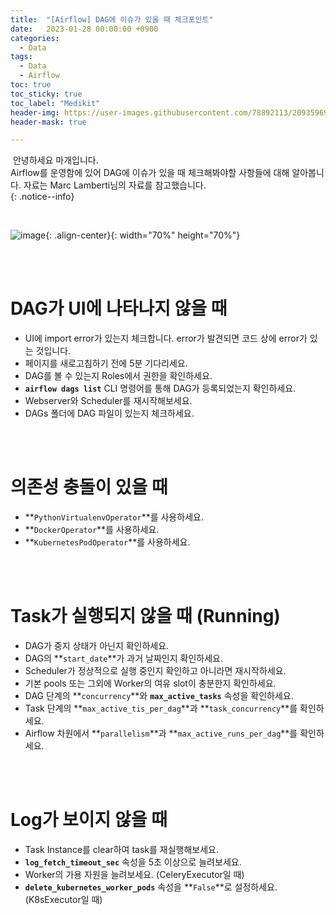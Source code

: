 ```yaml
---
title:  "[Airflow] DAG에 이슈가 있을 때 체크포인트"
date:   2023-01-28 00:00:00 +0900
categories:
  - Data
tags:
  - Data
  - Airflow
toc: true
toc_sticky: true
toc_label: "Medikit"
header-img: https://user-images.githubusercontent.com/78892113/209359696-bdb63ef2-8e14-41f2-8e04-2c29049aeabf.png
header-mask: true

---
```


&nbsp;안녕하세요 마개입니다.  
Airflow를 운영함에 있어 DAG에 이슈가 있을 때 체크해봐야할 사항들에 대해 알아봅니다. 자료는 Marc Lamberti님의 자료를 참고했습니다.  
{: .notice--info}

<br>

![image](https://user-images.githubusercontent.com/78892113/209359696-bdb63ef2-8e14-41f2-8e04-2c29049aeabf.png){: .align-center}{: width="70%" height="70%"} 

<br><br>

# DAG가 UI에 나타나지 않을 때 

* UI에 import error가 있는지 체크합니다. error가 발견되면 코드 상에 error가 있는 것입니다.
* 페이지를 새로고침하기 전에 5분 기다리세요.
* DAG를 볼 수 있는지 Roles에서 권한을 확인하세요.
* **`airflow dags list`** CLI 명령어를 통해 DAG가 등록되었는지 확인하세요.
* Webserver와 Scheduler를 재시작해보세요.
* DAGs 폴더에 DAG 파일이 있는지 체크하세요.

<br><br>

# 의존성 충돌이 있을 때 

* **`PythonVirtualenvOperator`**를 사용하세요.
* **`DockerOperator`**를 사용하세요.
* **`KubernetesPodOperator`**를 사용하세요.

<br><br>

# Task가 실행되지 않을 때 (Running)

* DAG가 중지 상태가 아닌지 확인하세요.
* DAG의 **`start_date`**가 과거 날짜인지 확인하세요.
* Scheduler가 정상적으로 실행 중인지 확인하고 아니라면 재시작하세요.
* 기본 pools 또는 그외에 Worker의 여유 slot이 충분한지 확인하세요.
* DAG 단계의 **`concurrency`**와 **`max_active_tasks`** 속성을 확인하세요.
* Task 단계의 **`max_active_tis_per_dag`**과 **`task_concurrency`**를 확인하세요.
* Airflow 차원에서 **`parallelism`**과 **`max_active_runs_per_dag`**를 확인하세요.

<br><br>

# Log가 보이지 않을 때 

* Task Instance를 clear하여 task를 재실행해보세요.
* **`log_fetch_timeout_sec`** 속성을 5초 이상으로 늘려보세요.
* Worker의 가용 자원을 늘려보세요. (CeleryExecutor일 때)
* **`delete_kubernetes_worker_pods`** 속성을 **`False`**로 설정하세요. (K8sExecutor일 때)
